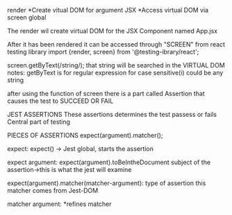 render
\*Create vitual DOM for argument JSX
\*Access virtual DOM via screen global

The render wil create virtual DOM for the JSX Component named App.jsx

After it has been rendered it can be accessed through "SCREEN" from
react testing library
import {render, screen} from '@testing-ibrary/react';

screen.getByText(/string/);
that string will be searched in the VIRTUAL DOM
notes:
getByText is for regular expression
for case sensitive(i)
could be any string

after using the function of screen there is a part called Assertion
that causes the test to SUCCEED OR FAIL

JEST ASSERTIONS
These assertions determines the test passess or fails
Central part of testing

PIECES OF ASSERTIONS
expect(argument).matcher();

expect:
expect() -> Jest global, starts the assertion

expect argument:
expect(argument).toBeIntheDocument
subject of the assertion->this is what the jest will examine

expect(argument).matcher(matcher-argument):
type of assertion
this matcher comes from Jest-DOM

matcher argument:
\*refines matcher
